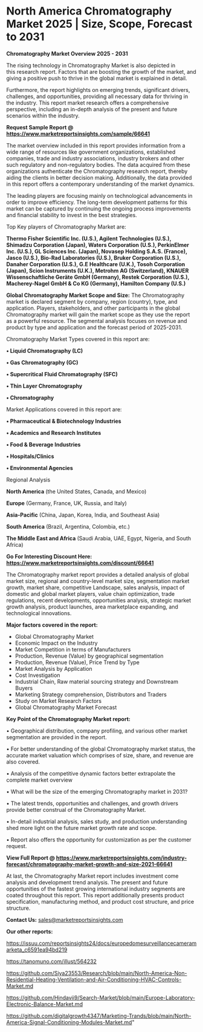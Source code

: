 # North America Chromatography Market 2025 | Size, Scope, Forecast to 2031

<Strong> Chromatography Market Overview 2025 - 2031</strong>

The rising technology in Chromatography Market is also depicted in this research report. Factors that are boosting the growth of the market, and giving a positive push to thrive in the global market is explained in detail.

Furthermore, the report highlights on emerging trends, significant drivers, challenges, and opportunities, providing all necessary data for thriving in the industry. This report market research offers a comprehensive perspective, including an in-depth analysis of the present and future scenarios within the industry.

<strong>Request Sample Report @ <a href=https://www.marketreportsinsights.com/sample/66641>https://www.marketreportsinsights.com/sample/66641</a></strong>

The market overview included in this report provides information from a wide range of resources like government organizations, established companies, trade and industry associations, industry brokers and other such regulatory and non-regulatory bodies. The data acquired from these organizations authenticate the Chromatography research report, thereby aiding the clients in better decision making. Additionally, the data provided in this report offers a contemporary understanding of the market dynamics.

The leading players are focusing mainly on technological advancements in order to improve efficiency. The long-term development patterns for this market can be captured by continuing the ongoing process improvements and financial stability to invest in the best strategies.

Top Key players of Chromatography Market are:

<strong>Thermo Fisher Scientific Inc. (U.S.), Agilent Technologies (U.S.), Shimadzu Corporation (Japan), Waters Corporation (U.S.), PerkinElmer Inc. (U.S.), GL Sciences Inc. (Japan), Novasep Holding S.A.S. (France), Jasco (U.S.), Bio-Rad Laboratories (U.S.), Bruker Corporation (U.S.), Danaher Corporation (U.S.), G.E Healthcare (U.K.), Tosoh Corporation (Japan), Scion Instruments (U.K.), Metrohm AG (Switzerland), KNAUER Wissenschaftliche Geräte GmbH (Germany), Restek Corporation (U.S.), Macherey-Nagel GmbH & Co KG (Germany), Hamilton Company (U.S.)</strong>

<strong><b>Global Chromatography Market Scope and Size:</b></strong>
The Chromatography market is declared segment by company, region (country), type, and application. Players, stakeholders, and other participants in the global Chromatography market will gain the market scope as they use the report as a powerful resource. The segmental analysis focuses on revenue and product by type and application and the forecast period of 2025-2031.

Chromatography Market Types covered in this report are:

<strong>• Liquid Chromatography (LC)

• Gas Chromatography (GC)

• Supercritical Fluid Chromatography (SFC)

• Thin Layer Chromatography

• Chromatography</strong>

Market Applications covered in this report are:

<strong>• Pharmaceutical & Biotechnology Industries

• Academics and Research Institutes

• Food & Beverage Industries

• Hospitals/Clinics

• Environmental Agencies</strong> 

Regional Analysis

<strong>North America</strong> (the United States, Canada, and Mexico)

<strong>Europe</strong> (Germany, France, UK, Russia, and Italy)

<strong>Asia-Pacific</strong> (China, Japan, Korea, India, and Southeast Asia)

<strong>South America</strong> (Brazil, Argentina, Colombia, etc.)

<strong>The Middle East and Africa</strong> (Saudi Arabia, UAE, Egypt, Nigeria, and South Africa)

<strong>Go For Interesting Discount Here: <a href=https://www.marketreportsinsights.com/discount/66641>https://www.marketreportsinsights.com/discount/66641</a></strong>

The Chromatography market report provides a detailed analysis of global market size, regional and country-level market size, segmentation market growth, market share, competitive Landscape, sales analysis, impact of domestic and global market players, value chain optimization, trade regulations, recent developments, opportunities analysis, strategic market growth analysis, product launches, area marketplace expanding, and technological innovations.

<strong><b>Major factors covered in the report:</b></strong>
<ul>
  <li>Global Chromatography Market </li>
  <li>Economic Impact on the Industry</li>
  <li>Market Competition in terms of Manufacturers</li>
  <li>Production, Revenue (Value) by geographical segmentation</li>
  <li>Production, Revenue (Value), Price Trend by Type</li>
  <li>Market Analysis by Application</li>
  <li>Cost Investigation</li>
  <li>Industrial Chain, Raw material sourcing strategy and Downstream Buyers</li>
  <li>Marketing Strategy comprehension, Distributors and Traders</li>
  <li>Study on Market Research Factors</li>
  <li>Global Chromatography Market Forecast</li>
</ul>

<strong><b>Key Point of the Chromatography Market report:</b></strong>

• Geographical distribution, company profiling, and various other market segmentation are provided in the report.

• For better understanding of the global Chromatography market status, the accurate market valuation which comprises of size, share, and revenue are also covered.

• Analysis of the competitive dynamic factors better extrapolate the complete market overview

• What will be the size of the emerging Chromatography market in 2031?

• The latest trends, opportunities and challenges, and growth drivers provide better construal of the Chromatography Market.

• In-detail industrial analysis, sales study, and production understanding shed more light on the future market growth rate and scope.

• Report also offers the opportunity for customization as per the customer request.

<strong><b>View Full Report @ <a href=https://www.marketreportsinsights.com/industry-forecast/chromatography-market-growth-and-size-2021-66641>https://www.marketreportsinsights.com/industry-forecast/chromatography-market-growth-and-size-2021-66641</a></b></strong>


At last, the Chromatography Market report includes investment come analysis and development trend analysis. The present and future opportunities of the fastest growing international industry segments are coated throughout this report. This report additionally presents product specification, manufacturing method, and product cost structure, and price structure.

<strong>Contact Us:</strong>
sales@marketreportsinsights.com

<strong>Our other reports:</strong>

<a href=https://issuu.com/reportsinsights24/docs/europedomesurveillancecameramarketa_c6591ea94bd219>https://issuu.com/reportsinsights24/docs/europedomesurveillancecameramarketa_c6591ea94bd219</a>

<a href=https://tanomuno.com/illust/564232>https://tanomuno.com/illust/564232</a>

<a href=https://github.com/Siya23553/Research/blob/main/North-America-Non-Residential-Heating-Ventilation-and-Air-Conditioning-HVAC-Controls-Market.md>https://github.com/Siya23553/Research/blob/main/North-America-Non-Residential-Heating-Ventilation-and-Air-Conditioning-HVAC-Controls-Market.md</a>

<a href=https://github.com/Hindavii9/Search-Market/blob/main/Europe-Laboratory-Electronic-Balance-Market.md>https://github.com/Hindavii9/Search-Market/blob/main/Europe-Laboratory-Electronic-Balance-Market.md</a>

<a href=https://github.com/digitalgrowth4347/Marketing-Trands/blob/main/North-America-Signal-Conditioning-Modules-Market.md>https://github.com/digitalgrowth4347/Marketing-Trands/blob/main/North-America-Signal-Conditioning-Modules-Market.md</a>"
